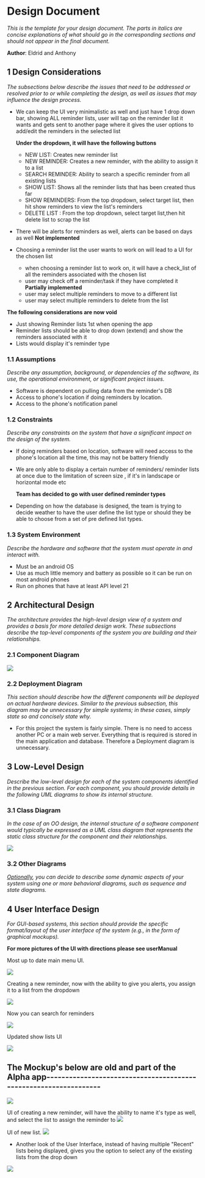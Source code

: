 # Design Document

*This is the template for your design document. The parts in italics are concise explanations of what should go in the corresponding sections and should not appear in the final document.*

**Author**: Eldrid and Anthony

## 1 Design Considerations

*The subsections below describe the issues that need to be addressed or resolved prior to or while completing the design, as well as issues that may influence the design process.*

- We can keep the UI very minimalistic as well and just have 1 drop down bar, showing ALL reminder lists, user will tap on the reminder list it wants and gets sent to another page where it gives the user options to add/edit the reminders in the selected list

  **Under the dropdown, it will have the following buttons** 

  - NEW LIST: Creates new reminder list
  - NEW REMINDER: Creates a new reminder, with the ability to assign it to a list
  - SEARCH REMINDER: Ability to search a specific reminder from all existing lists
  - SHOW LIST: Shows all the reminder lists that has been created thus far
  - SHOW REMINDERS: From the top dropdown, select target list, then hit show reminders to view the list's reminders 
  - DELETE LIST : From the top dropdown, select target list,then hit delete list to scrap the list

- There will be alerts for reminders as well, alerts can be based on days as well **Not implemented** 

- Choosing a reminder list the user wants to work on will lead to a UI for the chosen list
  - when choosing a reminder list to work on, it will have a check_list of all the reminders associated with the chosen list
  - user may check off a reminder/task if they have completed it **Partially implemented** 
  - user may select multiple reminders to move to a different list
  - user may select multiple reminders to delete from the list 
  
**The following considerations are now void**
- Just showing Reminder lists 1st when opening the app
- Reminder lists should be able to drop down (extend) and show the reminders associated with it
- Lists would display it's reminder type 


### 1.1 Assumptions

*Describe any assumption, background, or dependencies of the software, its use, the operational environment, or significant project issues.*

- Software is dependent on pulling data from the reminder's DB
- Access to phone's location if doing reminders by location.
- Access to the phone's notification panel

### 1.2 Constraints

*Describe any constraints on the system that have a significant impact on the design of the system.*

- If doing reminders based on location, software will need access to the phone's location all the time, this may not be battery friendly

- We are only able to display a certain number of reminders/ reminder lists at once
due to the limitation of screen size , if it's in landscape or horizontal mode etc

  **Team has decided to go with user defined reminder types**
- Depending on how the database is designed, the team is trying to decide weather to have the user define the list type or should they be able to choose from a set of pre defined list types. 
  


### 1.3 System Environment

*Describe the hardware and software that the system must operate in and interact with.*

- Must be an android OS
- Use as much little memory and battery as possible so it can be run on most android phones
- Run on phones that have at least API level 21

## 2 Architectural Design

*The architecture provides the high-level design view of a system and provides a basis for more detailed design work. These subsections describe the top-level components of the system you are building and their relationships.*

### 2.1 Component Diagram

<img src="https://github.com/mudit-prashar/Simple-Reminder-App/blob/master/Docs/Images/Component Diagram.png">


### 2.2 Deployment Diagram

*This section should describe how the different components will be deployed on actual hardware devices. Similar to the previous subsection, this diagram may be unnecessary for simple systems; in these cases, simply state so and concisely state why.*

- For this project the system is fairly simple. There is no need to access another PC or a main web server. Everything that is required is stored in the main application and database. Therefore a Deployment diagram is unnecessary. 

## 3 Low-Level Design

*Describe the low-level design for each of the system components identified in the previous section. For each component, you should provide details in the following UML diagrams to show its internal structure.*

### 3.1 Class Diagram

*In the case of an OO design, the internal structure of a software component would typically be expressed as a UML class diagram that represents the static class structure for the component and their relationships.*

<img src = "https://github.com/mudit-prashar/Simple-Reminder-App/blob/master/Docs/Images/Group UML.png">

### 3.2 Other Diagrams

*<u>Optionally</u>, you can decide to describe some dynamic aspects of your system using one or more behavioral diagrams, such as sequence and state diagrams.*

## 4 User Interface Design
*For GUI-based systems, this section should provide the specific format/layout of the user interface of the system (e.g., in the form of graphical mockups).*

  **For more pictures of the UI with directions please see userManual**

Most up to date main menu UI. 

<img src = "https://github.com/mudit-prashar/Simple-Reminder-App/blob/master/Docs/Images/updatedMainMenu.PNG">

Creating a new reminder, now with the ability to give you alerts, you assign it to a list from the dropdown 

<img src = "https://github.com/mudit-prashar/Simple-Reminder-App/blob/master/Docs/Images/updatedReminder.PNG">

Now you can search for reminders

<img src = "https://github.com/mudit-prashar/Simple-Reminder-App/blob/master/Docs/Images/updatedsearchReminders.PNG">

Updated show lists UI 

<img src = "https://github.com/mudit-prashar/Simple-Reminder-App/blob/master/Docs/Images/updatedShowLists.PNG">

## The Mockup's below are old and part of the Alpha app-----------------------------------------------------------------

<img src = "https://github.com/mudit-prashar/Simple-Reminder-App/blob/master/Docs/Images/updatedMainMenu.PNG"> 

UI of creating a new reminder, will have the ability to name it's type as well, and select the list to assign the reminder to 
<img src = "https://github.com/mudit-prashar/Simple-Reminder-App/blob/master/Docs/Images/newReminder.PNG"> 

UI of new list.
<img src = "https://github.com/mudit-prashar/Simple-Reminder-App/blob/master/Docs/Images/newList.PNG">

- Another look of the User Interface, instead of having multiple "Recent" lists being displayed, gives you the option to select any of the existing lists from the drop down

<img src = "https://github.com/mudit-prashar/Simple-Reminder-App/blob/master/Docs/Images/MockUp2_AnotherLook.PNG">
